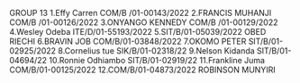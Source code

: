 GROUP 13
1.Effy Carren      COM/B /01-00143/2022
2.FRANCIS  MUHANJI  COM/B /01-00126/2022
3.ONYANGO KENNEDY  COM/B /01-00129/2022
4.Wesley Odeba ITE/D/01-55193/2022
5.SIT/B/01-05039/2022 OBED RIECHI
6.BRAVIN JOB  COM/B/01-03848/2022
7.OKOMO PETER SIT/B/01-02925/2022
8.Cornelius tue SIK/B/01-02318/22
9.Nelson Kidanda SIT/B/01-04694/22
10.Ronnie Odhiambo SIT/B/01-02919/22
11.Frankline Juma  COM/B/01-00125/2022
12.COM/B/01-04873/2022  ROBINSON MUNYIRI
